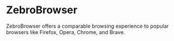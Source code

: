 # ZebroBrowser
ZebroBrowser offers a comparable browsing experience to popular browsers like Firefox, Opera, Chrome, and Brave.
